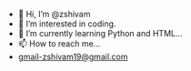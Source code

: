 - 👋 Hi, I’m @zshivam
- 👀 I’m interested in coding.  
- 🌱 I’m currently learning Python and HTML...
- 📫 How to reach me...
- gmail-zshivam19@gmail.com

<!---
zshivam/zshivam is a ✨ special ✨ repository because its `README.md` (this file) appears on your GitHub profile.
You can click the Preview link to take a look at your changes.
--->

